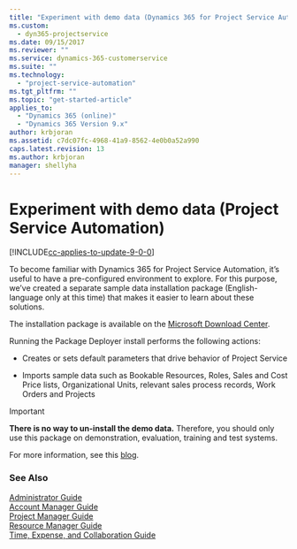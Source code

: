 ```yaml
---
title: "Experiment with demo data (Dynamics 365 for Project Service Automation) | MicrosoftDocs"
ms.custom:
  - dyn365-projectservice
ms.date: 09/15/2017
ms.reviewer: ""
ms.service: dynamics-365-customerservice
ms.suite: ""
ms.technology: 
  - "project-service-automation"
ms.tgt_pltfrm: ""
ms.topic: "get-started-article"
applies_to: 
  - "Dynamics 365 (online)"
  - "Dynamics 365 Version 9.x"
author: krbjoran
ms.assetid: c7dc07fc-4968-41a9-8562-4e0b0a52a990
caps.latest.revision: 13
ms.author: krbjoran
manager: shellyha
---
```

# Experiment with demo data (Project Service Automation)

[!INCLUDE[cc-applies-to-update-9-0-0](../includes/cc_applies_to_update_9_0_0.md)]

To become familiar with Dynamics 365 for Project Service Automation, it’s useful to have a pre-configured environment to explore. For this purpose, we’ve created a separate sample data installation package (English-language only at this time) that makes it easier to learn about these solutions. 

The installation package is available on the [Microsoft Download Center](https://go.microsoft.com/fwlink/?linkid=859966).  

Running the Package Deployer install performs the following actions: 
  
-   Creates or sets default parameters that drive behavior of Project Service  
  
-   Imports sample data such as Bookable Resources, Roles, Sales and Cost Price lists, Organizational Units, relevant sales process records, Work Orders and Projects    
  
> [!IMPORTANT]
> **There is no way to un-install the demo data.** Therefore, you should only use this package on demonstration, evaluation, training and test systems.

For more information, see this [blog](https://blogs.msdn.microsoft.com/crm/2017/10/24/microsoft-dynamics-365-for-field-service-and-project-service-automation-sample-data).





  
### See Also  
 [Administrator Guide](../project-service/admin-guide.md)   
 [Account Manager Guide](../project-service/account-manager-guide.md)   
 [Project Manager Guide](../project-service/project-manager-guide.md)   
 [Resource Manager Guide](../project-service/resource-manager-guide.md)   
 [Time, Expense, and Collaboration Guide](../project-service/time-expense-collaboration-guide.md)
